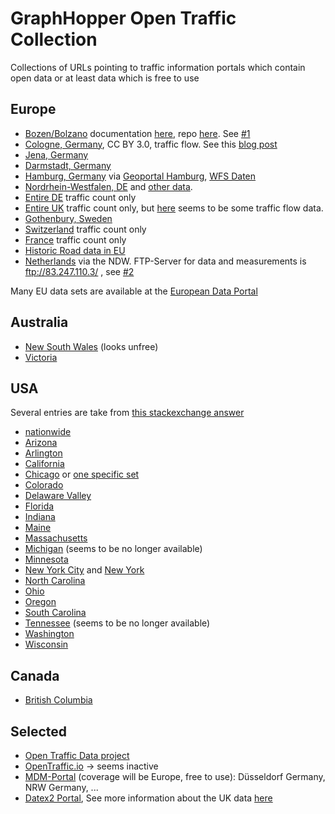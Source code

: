 # GraphHopper Open Traffic Collection

Collections of URLs pointing to traffic information portals which contain open data or at least data which is free to use

## Europe

* [Bozen/Bolzano](http://traffic.bz.it/) documentation [here](http://ipchannels.integreen-life.bz.it/doc/), repo [here](https://github.com/tis-innovation-park/BZtraffic). See [#1](https://github.com/graphhopper/open-traffic-collection/pull/1)
* [Cologne, Germany](http://www.offenedaten-koeln.de/dataset/verkehrskalender-der-stadt-k%C3%B6ln), CC BY 3.0, traffic flow. See this [blog post](https://www.graphhopper.com/blog/2015/04/08/visualize-and-handle-traffic-information-with-graphhopper-in-real-time-for-cologne-germany-koln/)
* [Jena, Germany](https://opendata.jena.de/group/mobilitat)
* [Darmstadt, Germany](https://darmstadt.ui-traffic.de/faces/TrafficData.xhtml)
* [Hamburg, Germany](https://smartlane.io/dataset/different-geo-visualizations/resource/045d88a8-6a1e-4f41-b23c-fa5efa549d34) via [Geoportal Hamburg](http://suche.transparenz.hamburg.de/dataset/geo-online-portal-hamburg), [WFS Daten](http://geodienste-hamburg.de/HH_WFS_BWVI_opendata?REQUEST=GetCapabilities&SERVICE=WFSO)
* [Nordrhein-Westfalen, DE](https://open.nrw/dataset/verkehrszentrale-verkehrsinformationen-der-viz-nrw-fuer-nordrhein-westfalen-1476687235163) and [other data](https://open.nrw/dataset/verkehrszentrale-verkehrslage-los-1476688071631).
* [Entire DE](https://www.mcloud.de/web/guest/suche/-/results/detail/verkehrsdatenautomatischedauerzhlstellen) traffic count only
* [Entire UK](http://www.dft.gov.uk/traffic-counts/) traffic count only, but [here](https://data.gov.uk/dataset/dft-eng-srn-routes-journey-times) seems to be some traffic flow data.
* [Gothenbury, Sweden](http://www.statistik.tkgbg.se/)
* [Switzerland](https://www.astra.admin.ch/astra/en/home/dokumentation/verkehrsdaten.html) traffic count only
* [France](https://www.quandl.com/data/INSEE?keyword=traffic) traffic count only
* [Historic Road data in EU](http://open-data.europa.eu/en/data/dataset/4t2lYOaJNRsEgDA37hrUgg)
* [Netherlands](http://83.247.110.3/ndwOpenAVG/Default.aspx) via the NDW. FTP-Server for data and measurements is ftp://83.247.110.3/ , see [#2](https://github.com/graphhopper/open-traffic-collection/issues/2)

 
Many EU data sets are available at the [European Data Portal](http://www.europeandataportal.eu/data/en/group/transport?q=traffic)

## Australia

 * [New South Wales](http://www.rms.nsw.gov.au/about/access-to-information/access-to-data.html) (looks unfree)
 * [Victoria](http://api.vicroads.vic.gov.au/)

## USA

Several entries are take from [this stackexchange answer](http://opendata.stackexchange.com/a/1772/12662)

* [nationwide](http://www.fhwa.dot.gov/policyinformation/travel_monitoring/tvt.cfm)
* [Arizona](http://www.azdot.gov/planning/DataandAnalysis)
* [Arlington](http://www.arlingtonva.us/Departments/EnvironmentalServices/dot/traffic/counts/EnvironmentalServicesCounts.aspx)
* [California](http://traffic-counts.dot.ca.gov/)
* [Chicago](https://data.cityofchicago.org/browse?tags=traffic) or [one specific set](https://data.cityofchicago.org/Transportation/Average-Daily-Traffic-Counts/pfsx-4n4m)
* [Colorado](http://dtdapps.coloradodot.info/otis)
* [Delaware Valley](http://www.dvrpc.org/webmaps/trafficcounts/)
* [Florida](http://www.dot.state.fl.us/planning/statistics/trafficdata/)
* [Indiana](http://www.in.gov/indot/2720.htm)
* [Maine](http://www.maine.gov/mdot/traffic/ytc/)
* [Massachusetts](http://www.massdot.state.ma.us/highway/TrafficVolumeCounts.aspx)
* [Michigan](http://www.michigan.gov/mdot/0,4616,7-151-9615---,00.html) (seems to be no longer available)
* [Minnesota](http://www.dot.state.mn.us/traffic/data/)
* [New York City](https://data.cityofnewyork.us/Transportation/Real-Time-Traffic-Speed-Data/xsat-x5sa) and [New York](https://www.dot.ny.gov/highway-data-services)
* [North Carolina](http://www.ncdot.gov/projects/trafficsurvey/)
* [Ohio](http://www.dot.state.oh.us/Divisions/Planning/TechServ/traffic/Pages/Traffic-Count-Reports-and-Maps.aspx)
* [Oregon](http://www.oregon.gov/ODOT/td/tdata/Pages/tsm/tvt.aspx)
* [South Carolina](http://www.scdot.org/getting/trafficcounts.aspx)
* [Tennessee](http://www.tdot.state.tn.us/projectplanning/adt.asp) (seems to be no longer available)
* [Washington](http://www.wsdot.wa.gov/mapsdata/travel/annualtrafficreport.htm)
* [Wisconsin](http://wisconsindot.gov/Pages/projects/data-plan/traf-counts/default.aspx)
 
## Canada

* [British Columbia](http://www.th.gov.bc.ca/trafficData/)

## Selected

* [Open Traffic Data project](http://www.worldbank.org/en/news/feature/2016/12/19/open-traffic-data-to-revolutionize-transport)
* [OpenTraffic.io](http://opentraffic.io/) -> seems inactive
* [MDM-Portal](http://www.mdm-portal.de/) (coverage will be Europe, free to use): Düsseldorf Germany, NRW Germany, ...
* [Datex2 Portal](http://www.datex2.eu/datex-node/), See more information about the UK data [here](http://dalelane.co.uk/blog/?p=1450)
